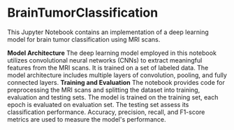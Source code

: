 # BrainTumorClassification

This Jupyter Notebook contains an implementation of a deep learning model for brain tumor classification using MRI scans. 

**Model Architecture**
The deep learning model employed in this notebook utilizes convolutional neural networks (CNNs) to extract meaningful features from the MRI scans. It is trained on a set of labeled data. The model architecture includes multiple layers of convolution, pooling, and fully connected layers.
**Training and Evaluation**
The notebook provides code for preprocessing the MRI scans and splitting the dataset into training, evaluation and testing sets. The model is trained on the training set, each epoch is evaluated on evaluation set. The testing set assess its classification performance. Accuracy, precision, recall, and F1-score metrics are used to measure the model's performance.
